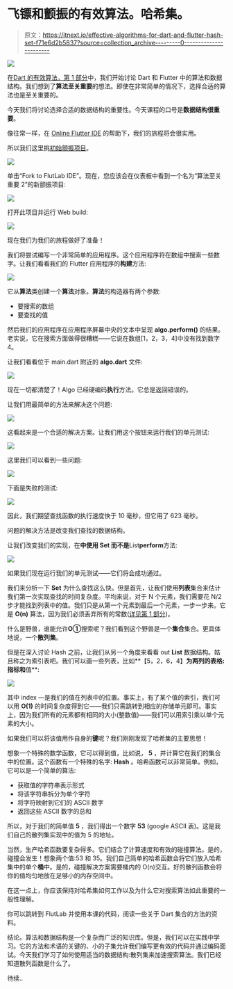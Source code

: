 # 飞镖和颤振的有效算法。哈希集。

> 原文：<https://itnext.io/effective-algorithms-for-dart-and-flutter-hash-set-f71e6d2b5837?source=collection_archive---------0----------------------->

![](img/595653a1c22709bb55797ec4f3d50e8d.png)

在[Dart 的有效算法，第 1 部分](/effective-algorithms-for-dart-and-flutter-big-o-874627c433ba)中，我们开始讨论 Dart 和 Flutter 中的算法和数据结构。我们想到了**算法至关重要**的想法。即使在非常简单的情况下，选择合适的算法也是至关重要的。

今天我们将讨论选择合适的数据结构的重要性。今天课程的口号是**数据结构很重要**。

像往常一样，在 [Online Flutter IDE](https://flutlab.io/) 的帮助下，我们的旅程将会很实用。

所以我们这里挑[初始颤振项目](https://widgetbay.flutlab.io/widget/algorithms-matter-2)。

![](img/569c09f2da63ecc01286666fdf223804.png)

单击“Fork to FlutLab IDE”。现在，您应该会在仪表板中看到一个名为“算法至关重要 2”的新颤振项目:

![](img/99c01df70eafbe608250a6768e920375.png)

打开此项目并运行 Web build:

![](img/585419ad30e9c1ca082ff72848a89c00.png)

现在我们为我们的旅程做好了准备！

我们将尝试编写一个非常简单的应用程序。这个应用程序将在数组中搜索一些数字。让我们看看我们的 Flutter 应用程序的**构建**方法:

![](img/247da4af254875db41914ba12a793327.png)

它从**算法**类创建一个**算法**对象。**算法**的构造器有两个参数:

*   要搜索的数组
*   要查找的值

然后我们的应用程序在应用程序屏幕中央的文本中呈现 **algo.perform()** 的结果。老实说，它在搜索方面做得很糟糕——它说在数组[1，2，3，4]中没有找到数字 4。

让我们看看位于 main.dart 附近的 **algo.dart** 文件:

![](img/69b6a908aa1edb3845812e1cada16cbc.png)

现在一切都清楚了！Algo 已经硬编码**执行**方法。它总是返回错误的。

让我们用最简单的方法来解决这个问题:

![](img/d9da6f58818c4424120e8e0eee8ee7e9.png)

这看起来是一个合适的解决方案。让我们用这个按钮来运行我们的单元测试:

![](img/1d83379a50c9dfa7e2dc376024f6fdac.png)

这里我们可以看到一些问题:

![](img/4e54b225c53629d4780203098d38c07a.png)

下面是失败的测试:

![](img/22c873729b422897a04a6ed97c871052.png)

因此，我们期望查找函数的执行速度快于 10 毫秒，但它用了 623 毫秒。

问题的解决方法是改变我们查找的数据结构。

让我们改变我们的实现，在**中使用 **Set** 而不是**List**perform**方法:

![](img/a8b4e9ebfde0a16245f2c99f6df7204e.png)

如果我们现在运行我们的单元测试——它们将会成功通过。

我们来分析一下 **Set** 为什么查找这么快。但是首先，让我们使用**列表**集合来估计我们第一次实现查找的时间复杂度。平均来说，对于 N 个元素，我们需要花 N/2 步才能找到列表中的值。我们只是从第一个元素到最后一个元素，一步一步来。它是 **O(n)** 算法，因为我们必须丢弃所有的常数([详见第 1 部分](/effective-algorithms-for-dart-and-flutter-big-o-874627c433ba))。

什么是野兽，谁能允许**O①**搜索呢？我们看到这个野兽是一个**集合**集合。更具体地说，一个**散列集**。

但是在深入讨论 Hash 之前，让我们从另一个角度来看看 out **List** 数据结构。姑且称之为索引表吧。我们可以画一些列表，比如**【5，2，6，4】**为两列的表格:**指标**和**值**:

![](img/648722144e35bdd36ddd9016f7af037d.png)

其中 index —是我们的值在列表中的位置。事实上，有了某个值的索引，我们可以用 **O(1)** 的时间复杂度得到它——我们只需跳转到相应的存储单元即可。事实上，因为我们所有的元素都有相同的大小(整数值)——我们可以用索引乘以单个元素的大小。

如果我们可以将该值用作自身的**键**呢？我们刚刚发现了哈希集的主要思想！

想象一个特殊的数学函数，它可以得到值，比如说， **5** ，并计算它在我们的集合中的位置。这个函数有一个特殊的名字: **Hash** 。哈希函数可以非常简单。例如，它可以是一个简单的算法:

*   获取值的字符串表示形式
*   将该字符串拆分为单个字符
*   将字符映射到它们的 ASCII 数字
*   返回这些 ASCII 数字的总和

所以，对于我们的简单值 **5** ，我们得出一个数字 **53** (google ASCII 表)。这是我们自己的散列集实现中的值为 5 的地址。

当然，生产哈希函数要复杂得多。它们结合了计算速度和有效的碰撞算法。是的，碰撞会发生！想象两个值:53 和 35。我们自己简单的哈希函数会将它们放入哈希集中的单个**桶**中。是的，碰撞解决方案需要桶内的 O(n)交互。好的散列函数会将你的值均匀地放在足够小的内存空间中。

在这一点上，你应该保持对哈希集如何工作以及为什么它对搜索算法如此重要的一般性理解。

你可以跳转到 FlutLab 并使用本课的代码，阅读一些关于 Dart 集合的方法的资料。

结论。算法和数据结构是一个复杂而广泛的知识库。但是，我们可以在实践中学习。它的方法和术语的关键的、小的子集允许我们编写更有效的代码并通过编码面试。今天我们学习了如何使用适当的数据结构:散列集来加速搜索算法。我们已经知道散列函数是什么了。

待续..